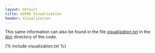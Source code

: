 ```yaml
---
layout: default
title: eGFRD Visualization
header: Visualization
---
```



This same information can also be found in the file
[visualization.txt](http://github.com/gfrd/gfrd/tree/develop/doc/visualization.txt)
in the [doc](http://github.com/gfrd/gfrd/tree/develop/doc) directory of the code.

{% include visualization.txt %}
